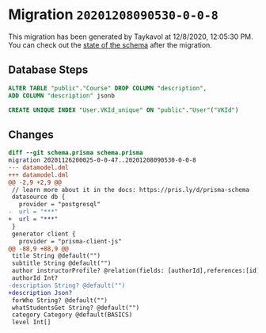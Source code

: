 # Migration `20201208090530-0-0-8`

This migration has been generated by Taykavol at 12/8/2020, 12:05:30 PM.
You can check out the [state of the schema](./schema.prisma) after the migration.

## Database Steps

```sql
ALTER TABLE "public"."Course" DROP COLUMN "description",
ADD COLUMN "description" jsonb   

CREATE UNIQUE INDEX "User.VKId_unique" ON "public"."User"("VKId")
```

## Changes

```diff
diff --git schema.prisma schema.prisma
migration 20201126200025-0-0-47..20201208090530-0-0-8
--- datamodel.dml
+++ datamodel.dml
@@ -2,9 +2,9 @@
 // learn more about it in the docs: https://pris.ly/d/prisma-schema
 datasource db {
   provider = "postgresql"
-  url = "***"
+  url = "***"
 }
 generator client {
   provider = "prisma-client-js"
@@ -88,9 +88,9 @@
 title String @default("")
 subtitle String @default("")
 author instructorProfile? @relation(fields: [authorId],references:[id])
 authorId Int?
-description String? @default("")
+description Json?
 forWho String? @default("")
 whatStudentsGet String? @default("")
 category Category @default(BASICS)
 level Int[] 
```


